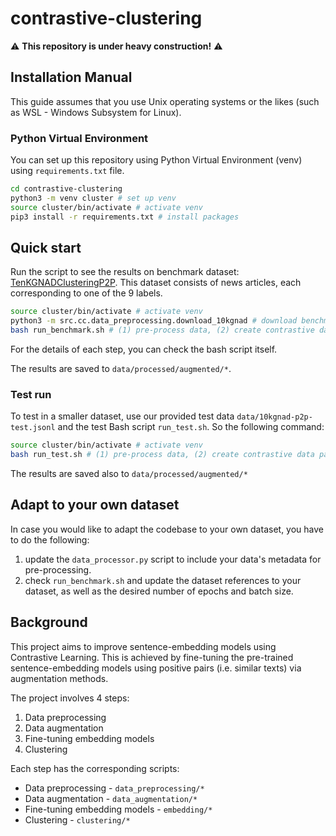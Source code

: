 # contrastive-clustering

⚠️ **This repository is under heavy construction!** ⚠️

## Installation Manual

This guide assumes that you use Unix operating systems or the likes (such as WSL - Windows Subsystem for Linux).

### Python Virtual Environment
You can set up this repository using Python Virtual Environment (venv) using `requirements.txt` file.

```bash
cd contrastive-clustering
python3 -m venv cluster # set up venv
source cluster/bin/activate # activate venv
pip3 install -r requirements.txt # install packages
```

## Quick start

Run the script to see the results on benchmark dataset: [TenKGNADClusteringP2P](https://huggingface.co/datasets/slvnwhrl/tenkgnad-clustering-p2p). This dataset consists of news articles, each corresponding to one of the 9 labels.

```bash
source cluster/bin/activate # activate venv
python3 -m src.cc.data_preprocessing.download_10kgnad # download benchmark dataset
bash run_benchmark.sh # (1) pre-process data, (2) create contrastive data pairs, (3) fine-tune embedding checkpoint, and (4) cluster embeddings
```

For the details of each step, you can check the bash script itself.

The results are saved to `data/processed/augmented/*`.

### Test run

To test in a smaller dataset, use our provided test data `data/10kgnad-p2p-test.jsonl` and the test Bash script `run_test.sh`. So the following command:

```bash
source cluster/bin/activate # activate venv
bash run_test.sh # (1) pre-process data, (2) create contrastive data pairs, (3) fine-tune embedding checkpoint, and (4) cluster embeddings
```

The results are saved also to `data/processed/augmented/*`

## Adapt to your own dataset

In case you would like to adapt the codebase to your own dataset, you have to do the following:
1. update the `data_processor.py` script to include your data's metadata for pre-processing.
2. check `run_benchmark.sh` and update the dataset references to your dataset, as well as the desired number of epochs and batch size.

## Background

This project aims to improve sentence-embedding models using Contrastive Learning. This is achieved by fine-tuning the pre-trained sentence-embedding models using positive pairs (i.e. similar texts) via augmentation methods.

The project involves 4 steps:
1. Data preprocessing
2. Data augmentation
3. Fine-tuning embedding models
4. Clustering

Each step has the corresponding scripts:
- Data preprocessing - `data_preprocessing/*`
- Data augmentation - `data_augmentation/*`
- Fine-tuning embedding models - `embedding/*`
- Clustering - `clustering/*`